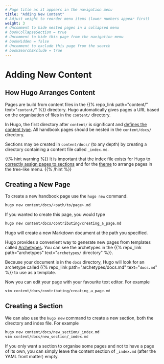 ```yaml
---
# Page title as it appears in the navigation menu
title: "Adding New Content"
# Adjust weight to reorder menu items (lower numbers appear first)
weight: 3
# Uncomment to hide nested pages in a collapsed menu
# bookCollapseSection = true
# Uncomment to hide this page from the navigation menu
# bookHidden = false
# Uncomment to exclude this page from the search
# bookSearchExclude = true
---
```


# Adding New Content

## How Hugo Arranges Content

Pages are build from content files in the {{% repo_link path="content/"
text="`content/`" %}} directory. Hugo automatically gives pages a URL based on
the organisation of files in the `content/` directory.

In Hugo, the first directory after `content/` is significant and [defines the
content type](https://gohugo.io/content-management/sections/). All handbook
pages should be nested in the `content/docs/` directory.

Sections may be created in `content/docs/` (to any depth) by creating a
directory containing a content file called `_index.md`.

{{% hint warning %}}
It is important that the index file exists for Hugo to [correctly assign pages
to sections](https://gohugo.io/content-management/sections/) and
for the [theme](https://github.com/alex-shpak/hugo-book) to arrange pages in the
tree-like menu.
{{% /hint %}}

## Creating a New Page

To create a new handbook page use the `hugo new` command.

```bash
hugo new content/docs/<path/to/page>.md
```

If you wanted to create this page, you would type

```bash
hugo new content/docs/contributing/creating_a_page.md
```

Hugo will create a new Markdown document at the path you specified.

Hugo provides a convenient way to generate new pages from templates called
[Archetypes](https://gohugo.io/content-management/archetypes/). You can see the
archetypes in the {{% repo_link path="archetypes" text="`archetypes/` directory"
%}}.

Because your document is in the `docs` directory, Hugo will look for an
archetype called {{% repo_link path="archetypes/docs.md" text="`docs.md`" %}} to
use as a template.

Now you can edit your page with your favourite text editor. For example

```bash
vim content/docs/contributing/creating_a_page.md
```

## Creating a Section

We can also use the `hugo new` command to create a new section, both the
directory and index file. For example

```bash
hugo new content/docs/new_section/_index.md
vim content/docs/new_section/_index.md
```

If you only want a section to organise some pages and not to have a page of its
own, you can simply leave the content section of `_index.md` (after the YAML
front matter) empty.
